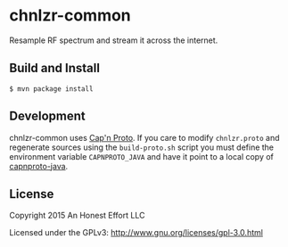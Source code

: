 # chnlzr-common

Resample RF spectrum and stream it across the internet.

## Build and Install
```
$ mvn package install
```

## Development
chnlzr-common uses [Cap'n Proto](https://capnproto.org/). If you care to modify
`chnlzr.proto` and regenerate sources using the `build-proto.sh` script you
must define the environment variable `CAPNPROTO_JAVA` and have it point to a
local copy of [capnproto-java](https://github.com/dwrensha/capnproto-java/).

## License

Copyright 2015 An Honest Effort LLC

Licensed under the GPLv3: http://www.gnu.org/licenses/gpl-3.0.html
